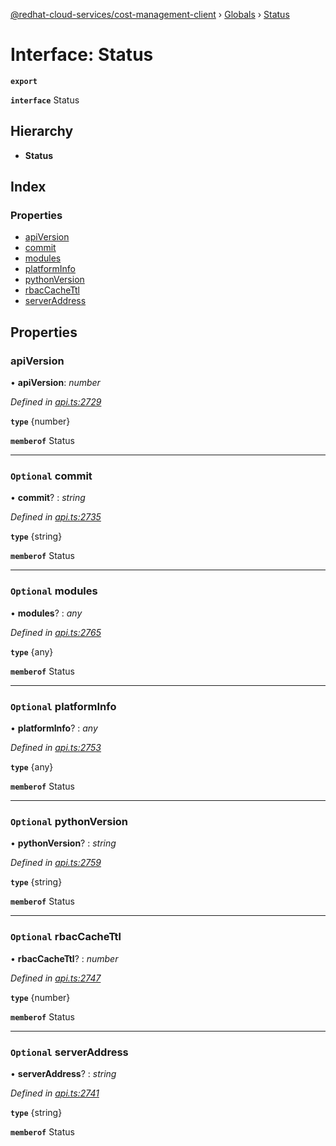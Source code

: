 [@redhat-cloud-services/cost-management-client](../README.md) › [Globals](../globals.md) › [Status](status.md)

# Interface: Status

**`export`** 

**`interface`** Status

## Hierarchy

* **Status**

## Index

### Properties

* [apiVersion](status.md#apiversion)
* [commit](status.md#optional-commit)
* [modules](status.md#optional-modules)
* [platformInfo](status.md#optional-platforminfo)
* [pythonVersion](status.md#optional-pythonversion)
* [rbacCacheTtl](status.md#optional-rbaccachettl)
* [serverAddress](status.md#optional-serveraddress)

## Properties

###  apiVersion

• **apiVersion**: *number*

*Defined in [api.ts:2729](https://github.com/RedHatInsights/javascript-clients/blob/master/packages/cost-management/api.ts#L2729)*

**`type`** {number}

**`memberof`** Status

___

### `Optional` commit

• **commit**? : *string*

*Defined in [api.ts:2735](https://github.com/RedHatInsights/javascript-clients/blob/master/packages/cost-management/api.ts#L2735)*

**`type`** {string}

**`memberof`** Status

___

### `Optional` modules

• **modules**? : *any*

*Defined in [api.ts:2765](https://github.com/RedHatInsights/javascript-clients/blob/master/packages/cost-management/api.ts#L2765)*

**`type`** {any}

**`memberof`** Status

___

### `Optional` platformInfo

• **platformInfo**? : *any*

*Defined in [api.ts:2753](https://github.com/RedHatInsights/javascript-clients/blob/master/packages/cost-management/api.ts#L2753)*

**`type`** {any}

**`memberof`** Status

___

### `Optional` pythonVersion

• **pythonVersion**? : *string*

*Defined in [api.ts:2759](https://github.com/RedHatInsights/javascript-clients/blob/master/packages/cost-management/api.ts#L2759)*

**`type`** {string}

**`memberof`** Status

___

### `Optional` rbacCacheTtl

• **rbacCacheTtl**? : *number*

*Defined in [api.ts:2747](https://github.com/RedHatInsights/javascript-clients/blob/master/packages/cost-management/api.ts#L2747)*

**`type`** {number}

**`memberof`** Status

___

### `Optional` serverAddress

• **serverAddress**? : *string*

*Defined in [api.ts:2741](https://github.com/RedHatInsights/javascript-clients/blob/master/packages/cost-management/api.ts#L2741)*

**`type`** {string}

**`memberof`** Status
